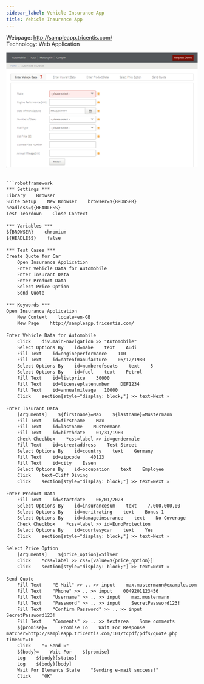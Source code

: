 ```yaml
---
sidebar_label: Vehicle Insurance App
title: Vehicle Insurance App
---
```


Webpage: http://sampleapp.tricentis.com/  
Technology: Web Application  

![Insurance Calculator](/img/examples/insurance_calculator.png)

```robotframework

```robotframework
*** Settings ***
Library    Browser
Suite Setup    New Browser    browser=${BROWSER}    headless=${HEADLESS}
Test Teardown    Close Context

*** Variables ***
${BROWSER}    chromium
${HEADLESS}    false

*** Test Cases ***
Create Quote for Car
    Open Insurance Application
    Enter Vehicle Data for Automobile
    Enter Insurant Data
    Enter Product Data
    Select Price Option
    Send Quote

*** Keywords ***
Open Insurance Application
    New Context    locale=en-GB
    New Page    http://sampleapp.tricentis.com/

Enter Vehicle Data for Automobile
    Click    div.main-navigation >> "Automobile"
    Select Options By    id=make    text    Audi
    Fill Text    id=engineperformance    110
    Fill Text    id=dateofmanufacture    06/12/1980
    Select Options By    id=numberofseats    text    5
    Select Options By    id=fuel    text    Petrol    
    Fill Text    id=listprice    30000
    Fill Text    id=licenseplatenumber    DEF1234
    Fill Text    id=annualmileage   10000 
    Click    section[style="display: block;"] >> text=Next »

Enter Insurant Data
    [Arguments]    ${firstname}=Max    ${lastname}=Mustermann
    Fill Text    id=firstname    Max
    Fill Text    id=lastname    Mustermann
    Fill Text    id=birthdate    01/31/1980
    Check Checkbox    *css=label >> id=gendermale
    Fill Text    id=streetaddress    Test Street
    Select Options By    id=country    text    Germany
    Fill Text    id=zipcode    40123
    Fill Text    id=city    Essen
    Select Options By    id=occupation    text    Employee
    Click    text=Cliff Diving
    Click    section[style="display: block;"] >> text=Next »

Enter Product Data
    Fill Text    id=startdate    06/01/2023
    Select Options By    id=insurancesum    text    7.000.000,00
    Select Options By    id=meritrating    text    Bonus 1
    Select Options By    id=damageinsurance    text    No Coverage
    Check Checkbox    *css=label >> id=EuroProtection
    Select Options By    id=courtesycar    text    Yes
    Click    section[style="display: block;"] >> text=Next »

Select Price Option
    [Arguments]    ${price_option}=Silver
    Click    *css=label >> css=[value=${price_option}]
    Click    section[style="display: block;"] >> text=Next »

Send Quote
    Fill Text    "E-Mail" >> .. >> input    max.mustermann@example.com
    Fill Text    "Phone" >> .. >> input    0049201123456
    Fill Text    "Username" >> .. >> input    max.mustermann
    Fill Text    "Password" >> .. >> input    SecretPassword123!
    Fill Text    "Confirm Password" >> .. >> input    SecretPassword123!
    Fill Text    "Comments" >> .. >> textarea    Some comments
    ${promise}=     Promise To    Wait For Response     matcher=http://sampleapp.tricentis.com/101/tcpdf/pdfs/quote.php     timeout=10
    Click    "« Send »"
    ${body}=    Wait For    ${promise}
    Log    ${body}[status]
    Log    ${body}[body]
    Wait For Elements State    "Sending e-mail success!"
    Click    "OK"
```